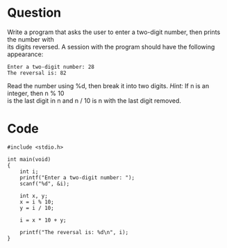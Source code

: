 # Question
Write a program  that asks the user to enter a two-digit number, then prints the number with  
its digits reversed. A session with the program should have the following appearance:
```
Enter a two-digit number: 28  
The reversal is: 82
```
Read the number using %d, then break it into two digits. _Hint:_ If n is an integer, then n % 10  
is the last digit in n and n / 10 is n with the last digit removed.

# Code
```
#include <stdio.h>

int main(void)
{
	int i;
	printf("Enter a two-digit number: ");
	scanf("%d", &i);
	
	int x, y;
	x = i % 10;
	y = i / 10;
	
	i = x * 10 + y;
	
	printf("The reversal is: %d\n", i);
}
```
